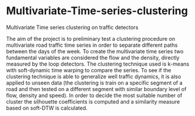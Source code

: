 # Multivariate-Time-series-clustering
Multivariate Time series clustering on traffic detectors

The aim of the project is to preliminary test a clustering procedure on multivariate road traffic time series in order to separate different paths between the days of the week. To create the multivariate time series two fundamental variables are considered the flow  and the density, directly measured by the loop detectors. The clustering technique used is k-means with soft-dynamic time warping to compare the series. To see if the clustering technique is able to generalize well traffic dynamics, it is also applied to unseen data (the clustering is train on a specific segment of a road and then tested on a different segment with similar boundary level of flow, density and speed). In order to decide the most suitable number of cluster the silhouette coefficients is computed and a similarity measure based on soft-DTW is calculated.    
